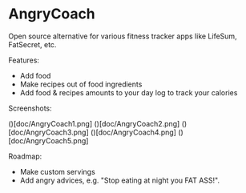 # AngryCoach

Open source alternative for various fitness tracker apps like LifeSum, FatSecret, etc.

Features:

- Add food
- Make recipes out of food ingredients
- Add food & recipes amounts to your day log to track your calories

Screenshots:

()[doc/AngryCoach1.png]
()[doc/AngryCoach2.png]
()[doc/AngryCoach3.png]
()[doc/AngryCoach4.png]
()[doc/AngryCoach5.png]

Roadmap:

- Make custom servings
- Add angry advices, e.g. "Stop eating at night you FAT ASS!".
